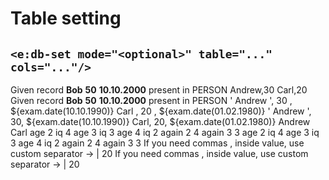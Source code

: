 # Table setting
## `<e:db-set mode="<optional>" table="..." cols="..."/>`

<div>
    <e:summary/>
    <e:example name="INSERT">
        <e:given>
            Given record <b c:set="#name">Bob</b>
                         <b c:set="#age">50</b>
                         <b c:set="#bd">10.10.2000</b>
            <span c:assertTrue="addRecord(#name, #age, #bd)">present</span> in PERSON
            <e:db-show table="PERSON"/>
        </e:given>
        <e:then print="true">
            <e:db-set mode="add" caption="Records to add" table="PERSON" cols="NAME, AGE">
                <row>Andrew,30</row>
                <row>Carl,20</row>
            </e:db-set>
            <e:db-show caption="New table content" table="PERSON"/>
        </e:then>
    </e:example>
    <e:example name="CLEAN INSERT">
        <e:given>
            Given record <b c:set="#name">Bob</b>
                            <b c:set="#age">50</b>
                            <b c:set="#bd">10.10.2000</b>
            <span c:assertTrue="addRecord(#name, #age, #bd)">present</span> in PERSON
            <e:db-show table="PERSON"/>
        </e:given>
        <e:then print="true">
            <e:db-set caption="Records to add" table="PERSON" cols="NAME, AGE, BIRTHDAY">
                <row>' Andrew ', 30 , ${exam.date(10.10.1990)}</row>
                <row>Carl      , 20 , ${exam.date(01.02.1980)}</row>
            </e:db-set>
            <e:db-check caption="New content" table="PERSON" cols="NAME, AGE, BIRTHDAY">
                <row>' Andrew ', 30, ${exam.date(10.10.1990)}</row>
                <row>Carl, 20, ${exam.date(01.02.1980)}</row>
            </e:db-check>
        </e:then>
    </e:example>
    <e:example name="Default values">
        <e:given>
            <e:db-set caption="Given empty table" table="PERSON"/>
        </e:given>
        <e:then print="true">
            <e:db-set caption="Records to add" table="PERSON" cols="NAME, AGE=20, BIRTHDAY=${exam.yesterday}">
                <row>Andrew</row>
                <row>Carl</row>
            </e:db-set>
            <e:db-show caption="New table content" table="PERSON"/>
        </e:then>
    </e:example>
    <e:example name="Ranges">
        <e:given>
            <e:db-set caption="Given empty table" table="PERSON"/>
        </e:given>
        <e:then print="true">
            <e:db-set caption="Records to add" table="PERSON" cols="*AGE=2..4, *IQ=4..2, BIRTHDAY=${exam.yesterday}, NAME">
                <row>age 2 iq 4</row>
                <row>age 3 iq 3</row>
                <row>age 4 iq 2</row>
                <row>again 2 4</row>
                <row>again 3 3</row>
            </e:db-set>
            <e:db-check caption="New table content" table="PERSON" cols="*AGE=2..4, NAME, *IQ=4..2">
                <row>age 2 iq 4</row>
                <row>age 3 iq 3</row>
                <row>age 4 iq 2</row>
                <row>again 2 4</row>
                <row>again 3 3</row>
            </e:db-check>
        </e:then>
    </e:example>
    <e:example name="Custom cell values separator">
        <e:given>
            <e:db-set caption="Given empty table" table="PERSON"/>
        </e:given>
        <e:then print="true">
            <e:db-set separator="|" table="PERSON" cols="NAME, AGE">
                <row>If you need commas , inside value, use custom separator -> | 20</row>
            </e:db-set>
            <e:db-check separator="|" table="PERSON" cols="NAME, AGE">
                <row>If you need commas , inside value, use custom separator -> | 20</row>
            </e:db-check>
        </e:then>
    </e:example>
</div>